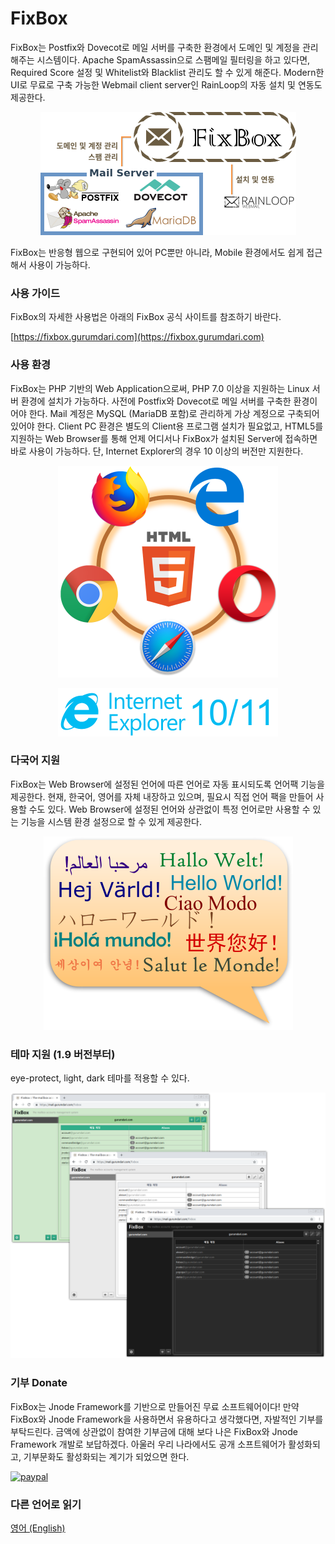 # FixBox
FixBox는 Postfix와 Dovecot로 메일 서버를 구축한 환경에서 도메인 및 계정을 관리해주는 시스템이다. Apache SpamAssassin으로 스팸메일 필터링을 하고 있다면, Required Score 설정 및 Whitelist와 Blacklist 관리도 할 수 있게 해준다. Modern한 UI로 무료로 구축 가능한 Webmail client server인 RainLoop의 자동 설치 및 연동도 제공한다.

<p align="center"><img src="images/architecture_ko.png?raw=true" width="409" /></p>

FixBox는 반응형 웹으로 구현되어 있어 PC뿐만 아니라, Mobile 환경에서도 쉽게 접근해서 사용이 가능하다.

### 사용 가이드
FixBox의 자세한 사용법은 아래의 FixBox 공식 사이트를 참조하기 바란다.

[https://fixbox.gurumdari.com](https://fixbox.gurumdari.com)

### 사용 환경
FixBox는 PHP 기반의 Web Application으로써, PHP 7.0 이상을 지원하는 Linux 서버 환경에 설치가 가능하다. 사전에 Postfix와 Dovecot로 메일 서버를 구축한 환경이어야 한다. Mail 계정은 MySQL (MariaDB 포함)로 관리하게 가상 계정으로 구축되어 있어야 한다. Client PC 환경은 별도의 Client용 프로그램 설치가 필요없고, HTML5를 지원하는 Web Browser를 통해 언제 어디서나 FixBox가 설치된 Server에 접속하면 바로 사용이 가능하다. 단, Internet Explorer의 경우 10 이상의 버전만 지원한다.

<p align="center"><img src="images/html5.png?raw=true" width="352" /></p>

<p align="center"><img src="images/ie10_11.png?raw=true" width="352" /></p>

### 다국어 지원
FixBox는 Web Browser에 설정된 언어에 따른 언어로 자동 표시되도록 언어팩 기능을 제공한다. 현재, 한국어, 영어를 자체 내장하고 있으며, 필요시 직접 언어 팩을 만들어 사용할 수도 있다. Web Browser에 설정된 언어와 상관없이 특정 언어로만 사용할 수 있는 기능을 시스템 환경 설정으로 할 수 있게 제공한다.

<p align="center"><img src="images/languages.png?raw=true" width="399" /></p>

### 테마 지원 (1.9 버전부터)
eye-protect, light, dark 테마를 적용할 수 있다.

<p align="center"><img src="images/theme_ko.png?raw=true" width="820" /></p>

### 기부 Donate
FixBox는 Jnode Framework를 기반으로 만들어진 무료 소프트웨어이다! 만약 FixBox와 Jnode Framework을 사용하면서 유용하다고 생각했다면, 자발적인 기부를 부탁드린다. 금액에 상관없이 참여한 기부금에 대해 보다 나은 FixBox와 Jnode Framework 개발로 보답하겠다. 아울러 우리 나라에서도 공개 소프트웨어가 활성화되고, 기부문화도 활성화되는 계기가 되었으면 한다.

[![paypal](https://www.paypalobjects.com/en_US/i/btn/btn_donateCC_LG.gif)](https://www.paypal.com/cgi-bin/webscr?cmd=_s-xclick&hosted_button_id=6YYMTECUZXM9S)

### 다른 언어로 읽기
[영어 (English)](https://github.com/gurumdari/fixbox/blob/master/README.md)